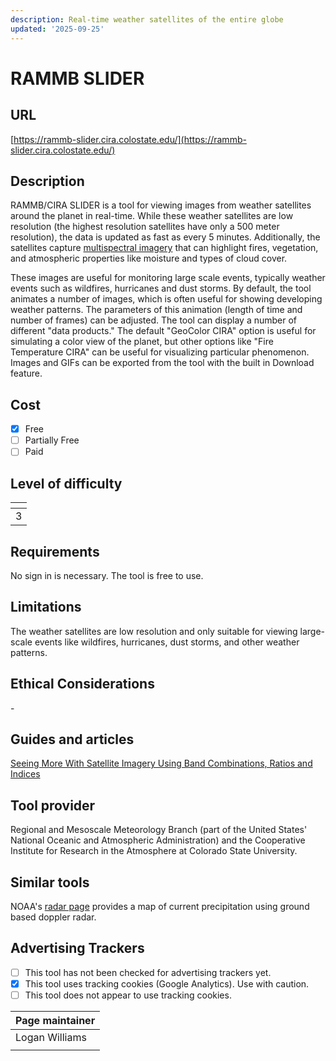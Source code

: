 ```yaml
---
description: Real-time weather satellites of the entire globe
updated: '2025-09-25'
---
```


# RAMMB SLIDER

## URL

[https://rammb-slider.cira.colostate.edu/](https://rammb-slider.cira.colostate.edu/)

## Description

RAMMB/CIRA SLIDER is a tool for viewing images from weather satellites around the planet in real-time. While these weather satellites are low resolution (the highest resolution satellites have only a 500 meter resolution), the data is updated as fast as every 5 minutes. Additionally, the satellites capture [multispectral imagery](https://www.bellingcat.com/resources/2025/01/10/satellite-imagery-bands-guide/) that can highlight fires, vegetation, and atmospheric properties like moisture and types of cloud cover.

These images are useful for monitoring large scale events, typically weather events such as wildfires, hurricanes and dust storms. By default, the tool animates a number of images, which is often useful for showing developing weather patterns. The parameters of this animation (length of time and number of frames) can be adjusted. The tool can display a number of different "data products." The default "GeoColor CIRA" option is useful for simulating a color view of the planet, but other options like "Fire Temperature CIRA" can be useful for visualizing particular phenomenon. Images and GIFs can be exported from the tool with the built in Download feature.&#x20;

## Cost

* [x] Free
* [ ] Partially Free
* [ ] Paid

## Level of difficulty

<table><thead><tr><th data-type="rating" data-max="5"></th></tr></thead><tbody><tr><td>3</td></tr></tbody></table>

## Requirements

No sign in is necessary. The tool is free to use.

## Limitations

The weather satellites are low resolution and only suitable for viewing large-scale events like wildfires, hurricanes, dust storms, and other weather patterns.

## Ethical Considerations

\-

## Guides and articles

[Seeing More With Satellite Imagery Using Band Combinations, Ratios and Indices](https://www.bellingcat.com/resources/2025/01/10/satellite-imagery-bands-guide/)

## Tool provider

Regional and Mesoscale Meteorology Branch (part of the United States' National Oceanic and Atmospheric Administration) and the Cooperative Institute for Research in the Atmosphere at Colorado State University.

## Similar tools

NOAA's [radar page](https://radar.weather.gov/) provides a map of current precipitation using ground based doppler radar.

## Advertising Trackers

* [ ] This tool has not been checked for advertising trackers yet.
* [x] This tool uses tracking cookies (Google Analytics). Use with caution.
* [ ] This tool does not appear to use tracking cookies.

| Page maintainer |
| --------------- |
| Logan Williams  |
|                 |
